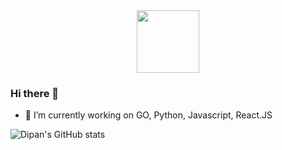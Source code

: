 <div id="header" align="center">
  <img src="https://media.giphy.com/media/jTNG3RF6EwbkpD4LZx/giphy.gif" width="100"/>
</div>

### Hi there 👋



- 🔭 I’m currently working on GO, Python, Javascript, React.JS


![Dipan's GitHub stats](https://github-readme-stats.vercel.app/api?username=dipanbhusal&show_icons=true&count_private=true)
